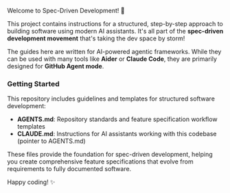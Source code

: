 Welcome to Spec-Driven Development! 👋

This project contains instructions for a structured, step-by-step approach to building software using modern AI
assistants. It's all part of the **spec-driven development movement** that's taking the dev space by storm!

The guides here are written for AI-powered agentic frameworks. While they can be used with many tools like **Aider** or
**Claude Code**, they are primarily designed for **GitHub Agent mode**.

### Getting Started

This repository includes guidelines and templates for structured software development:

- **AGENTS.md**: Repository standards and feature specification workflow templates
- **CLAUDE.md**: Instructions for AI assistants working with this codebase (pointer to AGENTS.md)

These files provide the foundation for spec-driven development, helping you create comprehensive feature specifications
that evolve from requirements to fully documented software.

Happy coding! ✨
